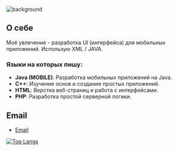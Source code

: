 ![background](https://via.placeholder.com/1200x300.png?text=Welcome+to+My+GitHub)

## О себе

Моё увлечение - разработка UI (интерфейса) для мобильных приложений.
Использую XML / JAVA.

### Языки на которых пишу:

- **Java (MOBILE)**: Разработка мобильных приложений на Java.
- **C++**: Изучение основ и создание простых приложений.
- **HTML**: Верстка веб-страниц и работа с интерфейсами.
- **PHP**: Разработка простой серверной логики.

## Email
- [Email](mailto:mitkonogit@gmail.com)

[![Top Langs](https://github-readme-stats.vercel.app/api/top-langs/?username=DKonoGit&layout=compact)](https://github.com/anuraghazra/github-readme-stats)
